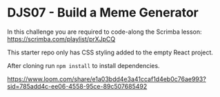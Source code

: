 # DJS07 - Build a Meme Generator

In this challenge you are required to code-along the Scrimba lesson: https://scrimba.com/playlist/prXJpCQ

This starter repo only has CSS styling added to the empty React project.

After cloning run `npm install` to install dependencies.

https://www.loom.com/share/e1a03bdd4e3a41ccaf1d4eb0c76ae993?sid=785add4c-ee06-4558-95ce-89c507685492